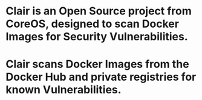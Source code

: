 # Clair is an Open Source project from CoreOS, designed to scan Docker Images for Security Vulnerabilities.
# Clair scans Docker Images from the Docker Hub and private registries for known Vulnerabilities.